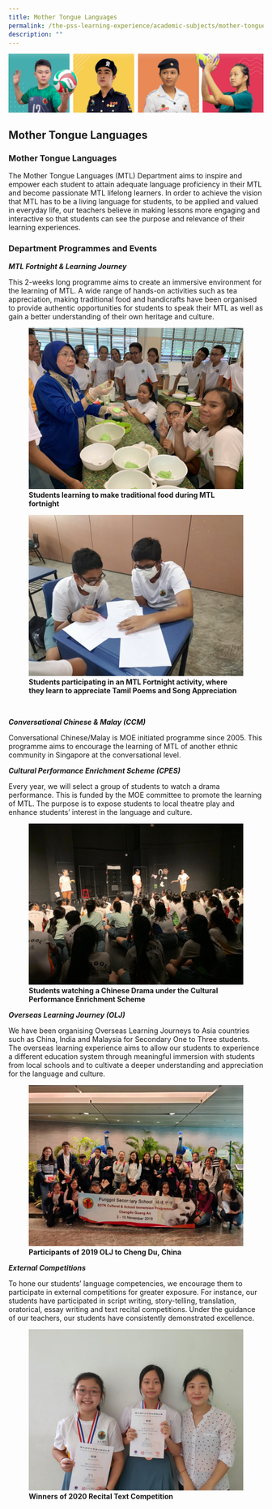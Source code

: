 ```yaml
---
title: Mother Tongue Languages
permalink: /the-pss-learning-experience/academic-subjects/mother-tongue-languages/
description: ""
---
```

![](/images/Our%20School/subbanner.jpg)

## Mother Tongue Languages

### Mother Tongue Languages


The Mother Tongue Languages (MTL) Department aims to inspire and empower each student to attain adequate language proficiency in their MTL and become passionate MTL lifelong learners. In order to achieve the vision that MTL has to be a living language for students, to be applied and valued in everyday life, our teachers believe in making lessons more engaging and interactive so that students can see the purpose and relevance of their learning experiences.

  

### Department Programmes and Events


  

**_MTL Fortnight & Learning Journey_**

  

This 2-weeks long programme aims to create an immersive environment for the learning of MTL. A wide range of hands-on activities such as tea appreciation, making traditional food and handicrafts have been organised to provide authentic opportunities for students to speak their MTL as well as gain a better understanding of their own heritage and culture.



<figure>
<img src="/images/Academic%20Subjects/Mother%20Tongue%20Languages/Students%20learning%20to%20make%20traditional%20food%20during%20MTL%20fortnight.jpg">
<figcaption> <strong> Students learning to make traditional food during MTL fortnight </strong> </figcaption>
</figure>



<figure>
<img src="/images/Academic%20Subjects/Mother%20Tongue%20Languages/Tamil%20Poems%20and%20Song%20Appereciation_MTL%20Fortnight.jpeg">
<figcaption> <strong> Students participating in an MTL Fortnight activity, where they learn to appreciate Tamil Poems and Song Appreciation</strong> </figcaption>
</figure>


<br>	
	
**_Conversational Chinese & Malay (CCM)_**

  

Conversational Chinese/Malay is MOE initiated programme since 2005. This programme aims to encourage the learning of MTL of another ethnic community in Singapore at the conversational level.

  

  

**_Cultural Performance Enrichment Scheme (CPES)_**

  

Every year, we will select a group of students to watch a drama performance. This is funded by the MOE committee to promote the learning of MTL. The purpose is to expose students to local theatre play and enhance students’ interest in the language and culture.


<figure>
<img src="/images/Academic%20Subjects/Mother%20Tongue%20Languages/Students%20watching%20a%20Chinese%20Drama%20under%20the%20Cultural%20Performance%20Enrichment%20Scheme.jpg">
<figcaption> <strong> Students watching a Chinese Drama under the Cultural Performance Enrichment Scheme</strong> </figcaption>	</figure>
	

**_Overseas Learning Journey (OLJ)_**

  

We have been organising Overseas Learning Journeys to Asia countries such as China, India and Malaysia for Secondary One to Three students. The overseas learning experience aims to allow our students to experience a different education system through meaningful immersion with students from local schools and to cultivate a deeper understanding and appreciation for the language and culture.

	
<figure>
<img src="/images/Academic%20Subjects/Mother%20Tongue%20Languages/Students%20participating%20in%20an%20OLJ%20to%20China%20(2019).jpg">
<figcaption> <strong> Participants of 2019 OLJ to Cheng Du, China</strong> </figcaption>		</figure>

**_External Competitions_**

  

To hone our students’ language competencies, we encourage them to participate in external competitions for greater exposure. For instance, our students have participated in script writing, story-telling, translation, oratorical, essay writing and text recital competitions. Under the guidance of our teachers, our students have consistently demonstrated excellence.


	
<figure>
<img src="/images/Academic%20Subjects/Mother%20Tongue%20Languages/Winners%20of%202020%20Recital%20Text%20Competition.jpeg">
<figcaption> <strong> Winners of 2020 Recital Text Competition</strong> </figcaption></figure>